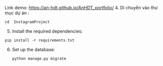 Link demo: https://an-hdt.github.io/AnHDT_portfolio/
4. Di chuyển vào thư mục dự án : 

```shell
cd  InstagramProject
```

5. Install the required dependencies:

```shell
pip install -r requirements.txt
```

6. Set up the database:

    ```shell
    python manage.py migrate
    ```
